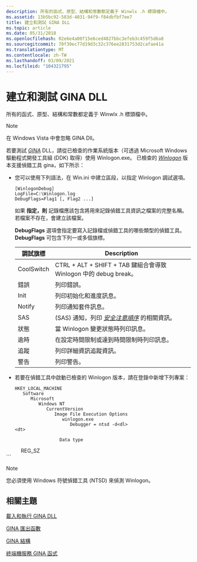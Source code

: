 ```yaml
---
description: 所有的函式、原型、結構和常數都定義于 Winwlx .h 標頭檔中。
ms.assetid: 13b5bc92-583d-4031-94f9-f84dbfbf7ee7
title: 建立和測試 GINA DLL
ms.topic: article
ms.date: 05/31/2018
ms.openlocfilehash: 02e6e4a00f15e6ced4827bbc3efeb3c459f5d6a8
ms.sourcegitcommit: 70f39ec77d19d3c32c376ee2831753d2cafae41a
ms.translationtype: MT
ms.contentlocale: zh-TW
ms.lasthandoff: 03/09/2021
ms.locfileid: "104321795"
---
```

# <a name="building-and-testing-a-gina-dll"></a>建立和測試 GINA DLL

所有的函式、原型、結構和常數都定義于 Winwlx .h 標頭檔中。

> [!Note]  
> 在 Windows Vista 中會忽略 GINA Dll。

 

若要測試 [*GINA*](/windows/desktop/SecGloss/g-gly) DLL，請從已檢查的作業系統版本（可透過 Microsoft Windows 驅動程式開發工具組 (DDK) 取得）使用 Winlogon.exe。 已檢查的 [*Winlogon*](/windows/desktop/SecGloss/w-gly) 版本支援偵錯工具 gina，如下所示：

-   您可以使用下列語法，在 Win.ini 中建立區段，以指定 Winlogon 調試選項。

    ``` syntax
    [WinlogonDebug]
    LogFile=C:\Winlogon.log
    DebugFlags=Flag1 [, Flag2 ...]
    ```

    如果 **指定，則** 記錄檔應該包含將用來記錄偵錯工具資訊之檔案的完整名稱。 若檔案不存在，會建立該檔案。

    **DebugFlags** 選項會指定要寫入記錄檔或偵錯工具的哪些類型的偵錯工具。 **DebugFlags** 可包含下列一或多個旗標。

    

    | 調試旗標 | Description                                                                                                                                                                |
    |----------------|----------------------------------------------------------------------------------------------------------------------------------------------------------------------------|
    | CoolSwitch     | CTRL + ALT + SHIFT + TAB 鍵組合會導致 Winlogon 中的 debug break。                                                                                               |
    | 錯誤          | 列印錯誤。                                                                                                                                                              |
    | Init           | 列印初始化和進度訊息。                                                                                                                                |
    | Notify         | 列印通知套件訊息。                                                                                                                                       |
    | SAS            |  (SAS) 通知，列印 [*安全注意順序*](/windows/desktop/SecGloss/s-gly) 的相關資訊。 |
    | 狀態          | 當 Winlogon 變更狀態時列印訊息。                                                                                                                                |
    | 逾時        | 在設定時間限制或達到時間限制時列印訊息。                                                                                                        |
    | 追蹤          | 列印詳細資訊追蹤資訊。                                                                                                                                           |
    | 警告           | 列印警告。                                                                                                                                                            |

    

     

-   若要在偵錯工具中啟動已檢查的 Winlogon 版本，請在登錄中新增下列專案：

    ```
    HKEY_LOCAL_MACHINE
       Software
          Microsoft
             Windows NT
                CurrentVersion
                   Image File Execution Options
                      winlogon.exe
                         Debugger = ntsd -d<dl>
    <dt>

                     Data type
</dt>
    <dd>                     REG_SZ</dd>
    </dl>
    ```

> [!NOTE]
> 您必須使用 Windows 符號偵錯工具 (NTSD) 來偵測 Winlogon。

## <a name="related-topics"></a>相關主題

<dl> <dt>

[載入和執行 GINA DLL](loading-and-running-a-gina-dll.md)
</dt> <dt>

[GINA 匯出函數](authentication-functions.md)
</dt> <dt>

[GINA 結構](authentication-structures.md)
</dt> <dt>

[終端機服務 GINA 函式](terminal-services-gina-functions.md)
</dt> </dl>

 

 
